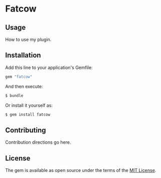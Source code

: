 # Fatcow


## Usage
How to use my plugin.

## Installation
Add this line to your application's Gemfile:

```ruby
gem "fatcow"
```

And then execute:
```bash
$ bundle
```

Or install it yourself as:
```bash
$ gem install fatcow
```

## Contributing
Contribution directions go here.

## License
The gem is available as open source under the terms of the [MIT License](https://opensource.org/licenses/MIT).
